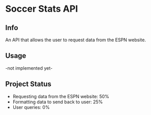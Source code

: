 # Soccer Stats API

## Info
An API that allows the user to request data from the ESPN website.

## Usage
-not implemented yet-

## Project Status
- Requesting data from the ESPN website: 50%
- Formatting data to send back to user: 25%
- User queries: 0%
